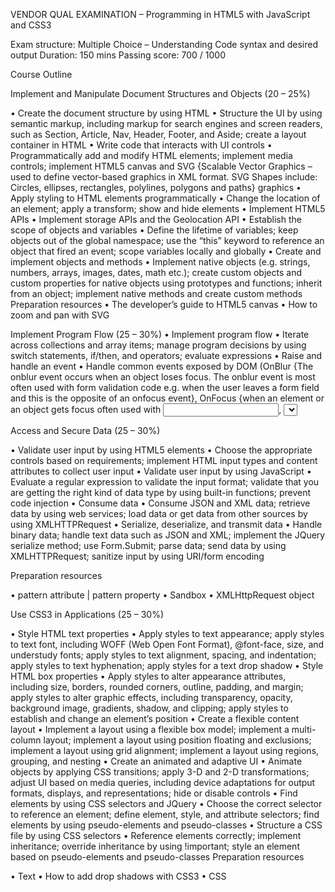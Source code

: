 VENDOR QUAL EXAMINATION – Programming in HTML5 with JavaScript and CSS3

Exam structure: Multiple Choice – Understanding Code syntax and desired output
Duration: 150 mins
Passing score: 700 / 1000

Course Outline

Implement and Manipulate Document Structures and Objects (20 – 25%)

•	Create the document structure by using HTML
•	Structure the UI by using semantic markup, including markup for search engines and screen readers, such as Section, Article, Nav, Header, Footer, and Aside; create a layout container in HTML
•	Write code that interacts with UI controls
•	Programmatically add and modify HTML elements; implement media controls; implement HTML5 canvas and SVG {Scalable Vector Graphics – used to define vector-based graphics in XML format. SVG Shapes include: Circles, ellipses, rectangles, polylines, polygons and paths} graphics
•	Apply styling to HTML elements programmatically
•	Change the location of an element; apply a transform; show and hide elements
•	Implement HTML5 APIs
•	Implement storage APIs and the Geolocation API
•	Establish the scope of objects and variables
•	Define the lifetime of variables; keep objects out of the global namespace; use the “this” keyword to reference an object that fired an event; scope variables locally and globally
•	Create and implement objects and methods
•	Implement native objects (e.g. strings, numbers, arrays, images, dates, math etc.); create custom objects and custom properties for native objects using prototypes and functions; inherit from an object; implement native methods and create custom methods
Preparation resources
•	The developer’s guide to HTML5 canvas
•	How to zoom and pan with SVG

Implement Program Flow (25 – 30%)
•	Implement program flow
•	Iterate across collections and array items; manage program decisions by using switch statements, if/then, and operators; evaluate expressions
•	Raise and handle an event
•	Handle common events exposed by DOM (OnBlur {The onblur event occurs when an object loses focus. The onblur event is most often used with form validation code e.g. when the user leaves a form field and this is the opposite of an onfocus event}, OnFocus {when an element or an object gets focus often used with <input>, <select>, and <a>}, OnClick {this event occurs when the user clicks on an element}); declare and handle bubbled events; handle an event by using an anonymous function
•	Implement exception handling
•	Set and respond to error codes; throw an exception; request for null checks; implement try-catch-finally blocks
•	Implement asynchronous programming
•	Receive messages from the HTML5 WebSocket API; use JQuery to make an AJAX call; wire up an event; implement a callback by using anonymous functions; handle the “this” pointer
•	Create a web worker process
•	Start and stop a web worker (a JavaScript script that runs in the background, independently of other scripts, without affecting the performance of the page); pass data to a web worker; configure timeouts and intervals on the web worker; register an event listener for the web worker; limitations of a web worker
Preparation resources
•	Controlling program flow (JavaScript)
•	Coding basic apps
•	try...catch...finally statement (JavaScript)

Access and Secure Data (25 – 30%)

•	Validate user input by using HTML5 elements
•	Choose the appropriate controls based on requirements; implement HTML input types and content attributes to collect user input
•	Validate user input by using JavaScript
•	Evaluate a regular expression to validate the input format; validate that you are getting the right kind of data type by using built-in functions; prevent code injection
•	Consume data
•	Consume JSON and XML data; retrieve data by using web services; load data or get data from other sources by using XMLHTTPRequest
•	Serialize, deserialize, and transmit data
•	Handle binary data; handle text data such as JSON and XML; implement the JQuery serialize method; use Form.Submit; parse data; send data by using XMLHTTPRequest; sanitize input by using URI/form encoding

Preparation resources

•	pattern attribute | pattern property
•	Sandbox
•	XMLHttpRequest object

Use CSS3 in Applications (25 – 30%)

•	Style HTML text properties
•	Apply styles to text appearance; apply styles to text font, including WOFF (Web Open Font Format), @font-face, size, and understudy fonts; apply styles to text alignment, spacing, and indentation; apply styles to text hyphenation; apply styles for a text drop shadow
•	Style HTML box properties
•	Apply styles to alter appearance attributes, including size, borders, rounded corners, outline, padding, and margin; apply styles to alter graphic effects, including transparency, opacity, background image, gradients, shadow, and clipping; apply styles to establish and change an element’s position
•	Create a flexible content layout
•	Implement a layout using a flexible box model; implement a multi-column layout; implement a layout using position floating and exclusions; implement a layout using grid alignment; implement a layout using regions, grouping, and nesting
•	Create an animated and adaptive UI
•	Animate objects by applying CSS transitions; apply 3-D and 2-D transformations; adjust UI based on media queries, including device adaptations for output formats, displays, and representations; hide or disable controls
•	Find elements by using CSS selectors and JQuery
•	Choose the correct selector to reference an element; define element, style, and attribute selectors; find elements by using pseudo-elements and pseudo-classes
•	Structure a CSS file by using CSS selectors
•	Reference elements correctly; implement inheritance; override inheritance by using !important; style an element based on pseudo-elements and pseudo-classes
Preparation resources

•	Text
•	How to add drop shadows with CSS3
•	CSS
